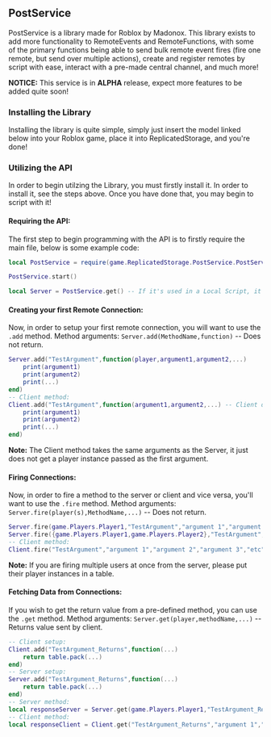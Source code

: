 ## PostService

PostService is a library made for Roblox by Madonox.  This library exists to add more functionality to RemoteEvents and RemoteFunctions, with some of the primary functions being able to send bulk remote event fires (fire one remote, but send over multiple actions), create and register remotes by script with ease, interact with a pre-made central channel, and much more!

**NOTICE:** This service is in **ALPHA** release, expect more features to be added quite soon!

### Installing the Library

Installing the library is quite simple, simply just insert the model linked below into your Roblox game, place it into ReplicatedStorage, and you're done!

### Utilizing the API

In order to begin utilzing the Library, you must firstly install it.  In order to install it, see the steps above.  Once you have done that, you may begin to script with it!

#### Requiring the API:

The first step to begin programming with the API is to firstly require the main file, below is some example code:
```lua
local PostService = require(game.ReplicatedStorage.PostService.PostService)

PostService.start()

local Server = PostService.get() -- If it's used in a Local Script, it would return the Server methods instead.
```

#### Creating your first Remote Connection:

Now, in order to setup your first remote connection, you will want to use the `.add` method.
Method arguments:
`Server.add(MethodName,function)` -- Does not return.


```lua
Server.add("TestArgument",function(player,argument1,argument2,...)
	print(argument1)
	print(argument2)
	print(...)
end)
-- Client method:
Client.add("TestArgument",function(argument1,argument2,...) -- Client does NOT get a player.
	print(argument1)
	print(argument2)
	print(...)
end)
```

**Note:** The Client method takes the same arguments as the Server, it just does not get a player instance passed as the first argument.

#### Firing Connections:

Now, in order to fire a method to the server or client and vice versa, you'll want to use the `.fire` method.
Method arguments:
`Server.fire(player(s),MethodName,...)` -- Does not return.

```lua
Server.fire(game.Players.Player1,"TestArgument","argument 1","argument 2","argument 3","etc")
Server.fire({game.Players.Player1,game.Players.Player2},"TestArgument","argument 1","argument 2","argument 3","etc")
-- Client method:
Client.fire("TestArgument","argument 1","argument 2","argument 3","etc")
```

**Note:** If you are firing multiple users at once from the server, please put their player instances in a table.

#### Fetching Data from Connections:

If you wish to get the return value from a pre-defined method, you can use the `.get` method.
Method arguments:
`Server.get(player,methodName,...)` -- Returns value sent by client.

```lua
-- Client setup:
Client.add("TestArgument_Returns",function(...)
	return table.pack(...)
end)
-- Server setup:
Server.add("TestArgument_Returns",function(...)
	return table.pack(...)
end)
-- Server method:
local responseServer = Server.get(game.Players.Player1,"TestArgument_Returns","argument 1","argument 2","argument 3","etc")
-- Client method:
local responseClient = Client.get("TestArgument_Returns","argument 1","argument 2","argument 3","etc")
```
